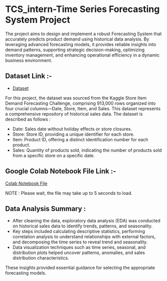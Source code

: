 # TCS_intern-Time Series Forecasting System Project 

The project aims to design and implement a robust Forecasting System that accurately predicts product demand using historical data analysis. By leveraging advanced forecasting models, it provides reliable insights into demand patterns, supporting strategic decision-making, optimizing inventory management, and enhancing operational efficiency in a dynamic business environment.

## Dataset Link :-
- <a href="https://www.kaggle.com/competitions/demand-forecasting-kernels-only/data">Dataset</a>

For this project, the dataset was sourced from the Kaggle Store Item Demand Forecasting Challenge, comprising 913,000 rows organized into four crucial columns—Date, Store, Item, and Sales. This dataset represents a comprehensive repository of historical sales data. The dataset is described as follows :

- Date: Sales date without holiday effects or store closures.
-	Store: Store ID, providing a unique identifier for each store.
-	Item: Product ID, offering a distinct identification number for each product.
-	Sales: Quantity of products sold, indicating the number of products sold from a specific store on a specific date.

## Google Colab Notebook File Link :-

<a href= "https://colab.research.google.com/drive/1LdB4Im8DENt4ceQNd_ycvmHWrvuWFEOh?usp=sharing">Colab Notebook File</a>

NOTE : Please wait, the file may take up to 5 seconds to load.

## Data Analysis Summary :

- After cleaning the data, exploratory data analysis (EDA) was conducted on historical sales data to identify trends, patterns, and seasonality. 
- Key steps included calculating descriptive statistics, performing correlation analysis to understand relationships with external factors, and decomposing the time series to reveal trend and seasonality.
- Data visualization techniques such as time series, seasonal, and distribution plots helped uncover patterns, anomalies, and sales distribution characteristics.
  
These insights provided essential guidance for selecting the appropriate forecasting models.
